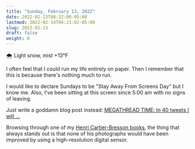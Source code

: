 ```yaml
---
title: "Sunday, February 13, 2022"
date: 2022-02-13T08:32:00-05:00
lastmod: 2022-02-14T04:21:02-05:00
slug: 2022-02-13
draft: false
weight: 0
---
```


🌨  Light snow, mist +13°F

I often feel that I could run my life entirely on paper. Then I remember that this is because there's nothing much to run.

I would like to declare Sundays to be "Stay Away From Screens Day" but I know me. Also, I've been sitting at this screen since 5:00 am with no signs of leaving.

Just write a goddamn blog post instead: [MEGATHREAD TIME: In 40 tweets I will ...](https://twitter.com/G_S_Bhogal/status/1225561131122597896)

Browsing through one of my [Henri Cartier-Bresson books](https://www.amazon.com/Henri-Cartier-Bresson-Image-World-Retrospective/dp/0500542678/), the thing that always stands out is that none of his photographs would have been improved by using a high-resolution digital sensor.

[//]: # "Exported with love from a post written in Org mode"
[//]: # "- https://github.com/kaushalmodi/ox-hugo"
